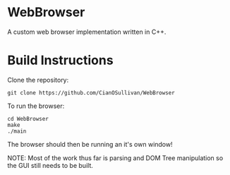 # WebBrowser
A custom web browser implementation written in C++.

# Build Instructions
Clone the repository:

```
git clone https://github.com/CianOSullivan/WebBrowser
```

To run the browser:

```
cd WebBrowser
make
./main
```

The browser should then be running an it's own window!

NOTE: Most of the work thus far is parsing and DOM Tree manipulation so the GUI still needs to be built.
